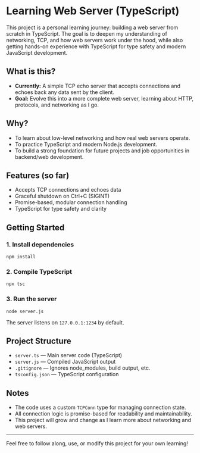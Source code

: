 # Learning Web Server (TypeScript)

This project is a personal learning journey: building a web server from scratch in TypeScript. The goal is to deepen my understanding of networking, TCP, and how web servers work under the hood, while also getting hands-on experience with TypeScript for type safety and modern JavaScript development.

## What is this?
- **Currently:** A simple TCP echo server that accepts connections and echoes back any data sent by the client.
- **Goal:** Evolve this into a more complete web server, learning about HTTP, protocols, and networking as I go.

## Why?
- To learn about low-level networking and how real web servers operate.
- To practice TypeScript and modern Node.js development.
- To build a strong foundation for future projects and job opportunities in backend/web development.

## Features (so far)
- Accepts TCP connections and echoes data
- Graceful shutdown on Ctrl+C (SIGINT)
- Promise-based, modular connection handling
- TypeScript for type safety and clarity

## Getting Started

### 1. Install dependencies
```
npm install
```

### 2. Compile TypeScript
```
npx tsc
```

### 3. Run the server
```
node server.js
```

The server listens on `127.0.0.1:1234` by default.

## Project Structure
- `server.ts` — Main server code (TypeScript)
- `server.js` — Compiled JavaScript output
- `.gitignore` — Ignores node_modules, build output, etc.
- `tsconfig.json` — TypeScript configuration

## Notes
- The code uses a custom `TCPConn` type for managing connection state.
- All connection logic is promise-based for readability and maintainability.
- This project will grow and change as I learn more about networking and web servers.

---

Feel free to follow along, use, or modify this project for your own learning!